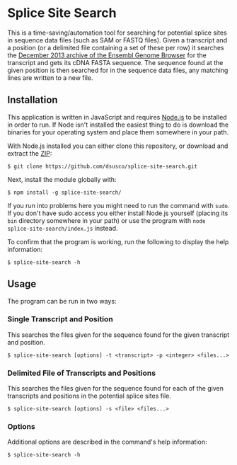 # Splice Site Search

This is a time-saving/automation tool for searching for potential splice sites in sequence data files (such as SAM or FASTQ files). Given a transcript and a position (or a delimited file containing a set of these per row) it searches the [December 2013 archive of the Ensembl Genome Browser](//dec2013.archive.ensembl.org/) for the transcript and gets its cDNA FASTA sequence. The sequence found at the given position is then searched for in the sequence data files, any matching lines are written to a new file.

## Installation

This application is written in JavaScript and requires [Node.js](//nodejs.org/) to be installed in order to run. If Node isn't installed the easiest thing to do is download the binaries for your operating system and place them somewhere in your path.

With Node.js installed you can either clone this repository, or download and extract the [ZIP](https://github.com/dsusco/splice-site-search/archive/master.zip):

    $ git clone https://github.com/dsusco/splice-site-search.git

Next, install the module globally with:

    $ npm install -g splice-site-search/

If you run into problems here you might need to run the command with `sudo`. If you don't have sudo access you either install Node.js yourself (placing its `bin` directory somewhere in your path) or use the program with `node splice-site-search/index.js` instead.

To confirm that the program is working, run the following to display the help information:

    $ splice-site-search -h

## Usage

The program can be run in two ways:

### Single Transcript and Position

This searches the files given for the sequence found for the given transcript and position.

    $ splice-site-search [options] -t <transcript> -p <integer> <files...>

### Delimited File of Transcripts and Positions

This searches the files given for the sequence found for each of the given transcripts and positions in the potential splice sites file.

    $ splice-site-search [options] -s <file> <files...>

### Options

Additional options are described in the command's help information:

    $ splice-site-search -h
